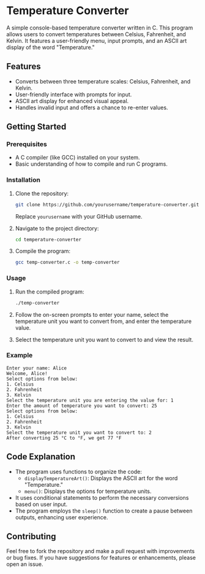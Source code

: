 # Temperature Converter

A simple console-based temperature converter written in C. This program allows users to convert temperatures between Celsius, Fahrenheit, and Kelvin. It features a user-friendly menu, input prompts, and an ASCII art display of the word "Temperature."

## Features

- Converts between three temperature scales: Celsius, Fahrenheit, and Kelvin.
- User-friendly interface with prompts for input.
- ASCII art display for enhanced visual appeal.
- Handles invalid input and offers a chance to re-enter values.

## Getting Started

### Prerequisites

- A C compiler (like GCC) installed on your system.
- Basic understanding of how to compile and run C programs.

### Installation

1. Clone the repository:
   ```bash
   git clone https://github.com/yourusername/temperature-converter.git
   ```
   Replace `yourusername` with your GitHub username.

2. Navigate to the project directory:
   ```bash
   cd temperature-converter
   ```

3. Compile the program:
   ```bash
   gcc temp-converter.c -o temp-converter
   ```

### Usage

1. Run the compiled program:
   ```bash
   ./temp-converter
   ```

2. Follow the on-screen prompts to enter your name, select the temperature unit you want to convert from, and enter the temperature value.

3. Select the temperature unit you want to convert to and view the result.

### Example

```
Enter your name: Alice
Welcome, Alice!
Select options from below:
1. Celsius
2. Fahrenheit
3. Kelvin
Select the temperature unit you are entering the value for: 1
Enter the amount of temperature you want to convert: 25
Select options from below:
1. Celsius
2. Fahrenheit
3. Kelvin
Select the temperature unit you want to convert to: 2
After converting 25 °C to °F, we get 77 °F
```

## Code Explanation

- The program uses functions to organize the code:
  - `displayTemperatureArt()`: Displays the ASCII art for the word "Temperature."
  - `menu()`: Displays the options for temperature units.
- It uses conditional statements to perform the necessary conversions based on user input.
- The program employs the `sleep()` function to create a pause between outputs, enhancing user experience.

## Contributing

Feel free to fork the repository and make a pull request with improvements or bug fixes. If you have suggestions for features or enhancements, please open an issue.

